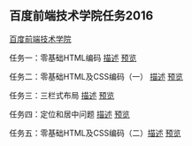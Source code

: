 ## 百度前端技术学院任务2016

[百度前端技术学院](http://ife.baidu.com/task/all)

任务一：零基础HTML编码   [描述](http://ife.baidu.com/task/detail?taskId=1)   [预览](http://htmlpreview.github.io/?https://github.com/IreneZhou/IFE2016/blob/master/task001/task001.html)

任务二：零基础HTML及CSS编码（一）   [描述](http://ife.baidu.com/task/detail?taskId=2)   [预览](http://htmlpreview.github.io/?https://github.com/IreneZhou/IFE2016/blob/master/task002/task002.html)

任务三：三栏式布局    [描述](http://ife.baidu.com/task/detail?taskId=3)    [预览](http://htmlpreview.github.io/?https://github.com/IreneZhou/IFE2016/blob/master/task003/task003.html)

任务四：定位和居中问题    [描述](http://ife.baidu.com/task/detail?taskId=4)    [预览](http://htmlpreview.github.io/?https://github.com/IreneZhou/IFE2016/blob/master/task004/task004.html)

任务五：零基础HTML及CSS编码（二）[描述](http://ife.baidu.com/task/detail?taskId=5)    [预览](http://htmlpreview.github.io/?https://github.com/IreneZhou/IFE2016/blob/master/task005/task005.html)

